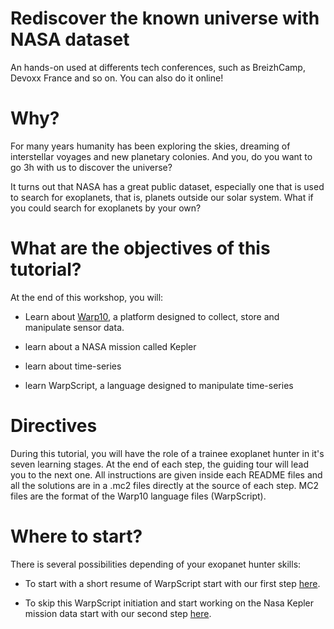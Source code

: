 # Rediscover the known universe with NASA dataset

An hands-on used at differents tech conferences, such as BreizhCamp, Devoxx France and so on. You can also do it online!

# Why?

For many years humanity has been exploring the skies, dreaming of interstellar voyages and new planetary colonies. And you, do you want to go 3h with us to discover the universe?

It turns out that NASA has a great public dataset, especially one that is used to search for exoplanets, that is, planets outside our solar system. What if you could search for exoplanets by your own?

# What are the objectives of this tutorial?

At the end of this workshop, you will:

* Learn about [Warp10](http://warp10.io), a platform designed to collect, store and manipulate sensor data.

* learn about a NASA mission called Kepler

* learn about time-series

* learn WarpScript, a language designed to manipulate time-series

# Directives

During this tutorial, you will have the role of a trainee exoplanet hunter in it's seven learning stages. At the end of each step, the guiding tour will lead you to the next one. All instructions are given inside each README files and all the solutions are in a .mc2 files directly at the source of each step. MC2 files are the format of the Warp10 language files (WarpScript).

# Where to start?

There is several possibilities depending of your exopanet hunter skills:

* To start with a short resume of WarpScript start with our first step [here](/step-1-WarpScript/1.1-Getting-started-with-WarpScript/README.md).

* To skip this WarpScript initiation and start working on the Nasa Kepler mission data start with our second step [here](/step-2-Keplers-Data/2.1-Exploring-known-time-series/README.md).